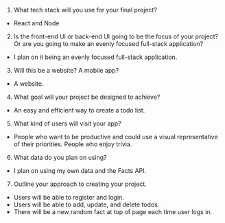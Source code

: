 1. What tech stack will you use for your final project?
  - React and Node
  
2. Is the front-end UI or back-end UI going to be the focus of your project? Or are you going to make an evenly focused full-stack application?
  - I plan on it being an evenly focused full-stack application. 
  
3. Will this be a website? A mobile app?
  - A website.
  
4. What goal will your project be designed to achieve?
  - An easy and efficient way to create a todo list.
  
5. What kind of users will visit your app?
  - People who want to be productive and could use a visual representative of their priorities. People who enjoy trivia. 
  
6. What data do you plan on using? 
  - I plan on using my own data and the Facts API.
  
7. Outline your approach to creating your project. 
  - Users will be able to register and login.
  - Users will be able to add, update, and delete todos. 
  - There will be a new random fact at top of page each time user logs in.
 
  
